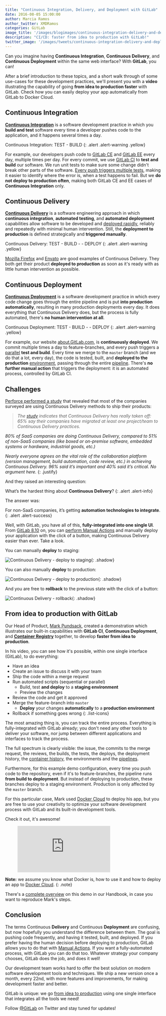 ```yaml
---
title: "Continuous Integration, Delivery, and Deployment with GitLab"
date: 2016-08-05 15:00:00
author: Marcia Ramos
author_twitter: XMDRamos
categories: GitLab
image_title: '/images/blogimages/continuous-integration-delivery-and-deployment-with-gitlab-cover.png'
description: "CI/CD: faster from idea to production with GitLab!"
twitter_image: '/images/tweets/continuous-integration-delivery-and-deployment-with-gitlab.png'
---
```


Can you imagine having **Continuous Integration**, **Continuous Delivery**, and **Continuous Deployment**
within the same web interface? With **GitLab**, you can!

After a brief introduction to these topics,
and a short walk through of some use-cases for these development practices, we'll present you
with a **video** illustrating the capability of going **from idea to production faster** with
GitLab. Check how you can easily deploy your app automatically from GitLab to Docker Cloud.

<!-- more -->

## Continuous Integration

**[Continuous Integration][ci]** is a software development practice in which you **build and test** software
every time a developer pushes code to the application, and it happens several times a day.

Continuous Integration: TEST - BUILD
{: .alert .alert-warning .yellow}

For example, our developers push code to [GitLab CE][ce-repo]
and [GitLab EE][ee-repo] every day, multiple times per day.
For every commit, we use [GitLab CI] to **test and build** our software. We run unit tests to make sure
some change didn't break other parts of the software. [Every push triggers multiple tests][ce-pipes],
making it easier to identify where the error is, when a test happens to fail.
But we **do not deploy to production often**, making both GitLab CE and EE cases
of **Continuous Integration** only.

## Continuous Delivery

**[Continuous Delivery][cd]** is a software engineering approach in which **continuous integration**, **automated
testing**, and **automated deployment** capabilities allow software to be developed and [deployed rapidly],
reliably and repeatedly with minimal human intervention. Still, the **deployment to production** is defined strategically
and **triggered manually**.

Continuous Delivery: TEST - BUILD - <i class="fa fa-hand-pointer-o" aria-hidden="true" style="color: rgb(252,109,38) !important;"></i> - DEPLOY
{: .alert .alert-warning .yellow}

[Mozilla Firefox][moz] and [Envato] are good examples of Continuous Delivery. They both get their product
**deployed to production** as soon as it's ready with as little human intervention as possible.

## Continuous Deployment

**[Continuous Deployment][cdp]** is a software development practice in which every code change goes through
the entire pipeline and is put **into production automatically**, resulting in many production
deployments every day. It does everything that Continuous Delivery does, but the process is fully automated,
there's **no human intervention at all**.

Continuous Deployment: TEST - BUILD - <i class="fa fa-cogs" aria-hidden="true" style="color: rgb(252,109,38) !important"></i> - DEPLOY
{: .alert .alert-warning .yellow}

For example, our website [about.GitLab.com], is **continuously deployed**. We commit multiple times a day to
feature-branches, and every push triggers a [parallel][doc-stages] **test and build**. Every time we merge to the
`master` branch (and we do that a lot, every day), the code is tested, built, and **deployed to
the production** [environment][env], passing through the entire [pipeline][com-pipe].
There's **no further manual action** that triggers the deployment: it is an automated process, controlled by GitLab CI.

## Challenges

[Perforce performed a study][perforce] that revealed that most of the companies surveyed are using Continuous
Delivery methods to ship their products:

> _The [study] indicates that Continuous Delivery has really taken off: 65% say their companies have migrated at
least one project/team to Continuous Delivery practices._
>
_80% of SaaS companies are doing Continuous Delivery, compared to 51% of non-SaaS companies (like boxed or on-premise software, embedded systems or hardware, industrial goods, etc.)_
> 
_Nearly everyone agrees on the vital role of the collaboration platform (version management, build automation, code review, etc.) in achieving Continuous Delivery. 96% said it’s important and 40% said it’s critical. No argument here._
{: .justify}

And they raised an interesting question:

What’s the hardest thing about **Continuous Delivery**?
{: .alert .alert-info}

The answer was:

For non-SaaS companies, it’s getting **automation technologies to integrate**.
{: .alert .alert-success}

Well, with GitLab, you have all of this, **fully-integrated into one single UI**. From [GitLab 8.10] on,
you can [perform Manual Actions][manual] and manually deploy your application with the click of a button,
making Continuous Delivery easier than ever. Take a look.

You can manually **deploy** to staging:

![Continuous Delivery - deploy to staging]{: .shadow}

You can also manually **deploy** to production:

![Continuous Delivery - deploy to production]{: .shadow}

And you are free to **rollback** to the previous state with the click of a button:

![Continuous Delivery - rollback]{: .shadow}

## From idea to production with GitLab

Our Head of Product, [Mark Pundsack], created a demonstration which illustrates our built-in capabilities
with **GitLab CI**, **Continuous Deployment**, and **[Container Registry]** together, to develop **faster
from idea to production**.

In his video, you can see how it's possible, within one single interface (GitLab), to do everything:

- <i class="fa fa-info-circle fa-fw" aria-hidden="true"></i> Have an idea
- <i class="fa fa-exclamation-circle fa-fw" aria-hidden="true"></i> Create an issue to discuss it with your team
- <i class="fa fa-code fa-fw" aria-hidden="true"></i> Ship the code within a merge request
- <i class="fa fa-terminal fa-fw" aria-hidden="true"></i> Run automated scripts (sequential or parallel)
   - Build, test **and deploy** to a **staging environment**
   - Preview the changes
- <i class="fa fa-pencil-square-o fa-fw" aria-hidden="true"></i> Review the code and get it approved
- <i class="fa fa-code-fork fa-fw" aria-hidden="true"></i> Merge the feature-branch into `master`
   - **Deploy** your changes **automatically** to a **production environment**
- <i class="fa fa-undo fa-fw" aria-hidden="true"></i> Rollback if something goes wrong
{: .list-icons}

The most amazing thing is, you can track the entire process. Everything is
fully-integrated with GitLab already; you don't need any other tools to deliver your software, nor jump
between different applications and interfaces to track the process.

The full spectrum is clearly visible: the issue, the commits to the merge request, the reviews, the builds, the tests,
the deploys, the deployment history, the [container history], the environments and the [pipelines][mark-pipes].

Furthermore, for this example demo configuration, every time you push code to the repository, even if it's
to feature-branches, the pipeline runs **from build to deployment**. But instead of deploying to production,
these branches deploy to a staging environment. Production is only affected by the `master` branch.

For this particular case, Mark used [Docker Cloud] to deploy his app, but you are free to use your creativity to
optimize your software development process with GitLab and its built-in development tools.

Check it out, it's awesome!

<figure class="video_container">
  <iframe src="https://www.youtube.com/embed/pY4IbEXxxGY" frameborder="0" allowfullscreen="true"> </iframe>
</figure>

**Note:** we assume you know what Docker is, how to use it and how to deploy an app to [Docker Cloud].
{: .note}

There's a [complete overview][idea-to-prod] on this demo in our Handbook, in case you want to reproduce Mark's steps.

## Conclusion

The terms Continuous **Delivery** and Continuous **Deployment** are confusing, but now hopefully you
understand the difference between them. The goal is pushing code frequently, and having it tested,
built, and deployed. If you prefer having the human decision before deploying to production, GitLab
allows you to do that with [Manual Actions][manual]. If you want a fully-automated process, with GitLab you
can do that too. Whatever strategy your company chooses, GitLab does the job, and does it well!

Our development team works hard to offer the best solution on modern software development tools and techniques. We ship a new
version once a month, every 22nd, with more features and improvements, for making development faster and better.

GitLab is unique: we go [from idea to production][direction] using one single interface that integrates all the tools we need!

Follow [@GitLab] on Twitter and stay tuned for updates!

<!-- identifiers -->

[@GitLab]: https://twitter.com/gitlab
[about.GitLab.com]: /
[cd]: https://continuousdelivery.com/
[cdp]: https://www.airpair.com/continuous-deployment/posts/continuous-deployment-for-practical-people
[ce-pipes]: https://gitlab.com/gitlab-org/gitlab-ce/pipelines
[ce-repo]: https://gitlab.com/gitlab-org/gitlab-ce
[ci]: https://en.wikipedia.org/wiki/Continuous_integration
[com-pipe]: https://gitlab.com/gitlab-com/www-gitlab-com/pipelines
[container history]: https://gitlab.com/gitlab-examples/docker-cloud/container_registry
[container registry]: /2016/05/23/gitlab-container-registry/
[Continuous Delivery - deploy to production]: /images/8_10/ci_manual2.png
[Continuous Delivery - deploy to staging]: /images/8_10/ci_manual1.png
[Continuous Delivery - rollback]: /images/blogimages/continuous-integration-delivery-and-deployment-with-gitlab-rollback.png
[deployed rapidly]: /2016/07/21/release-early-release-often/
[direction]: /direction/cicd/
[doc-stages]: http://docs.gitlab.com/ce/ci/yaml/README.html#stages
[Docker Cloud]: https://cloud.docker.com/
[ee-repo]: https://gitlab.com/gitlab-org/gitlab-ee
[env]: /2016/06/22/gitlab-8-9-released/#environments-and-deployments-in-ci
[envato]: http://www.slideshare.net/johnpviner/bank-west-10-deploys-a-day-at-envato-published
[etsy]: https://www.infoq.com/news/2014/03/etsy-deploy-50-times-a-day
[flickr]: https://vimeo.com/24542044
[From idea to production]: /images/blogimages/idea-to-production.png
[GitLab 8.10]: /2016/07/22/gitlab-8-10-released/
[GitLab CE]: /downloads/
[GitLab CI]: /gitlab-ci/
[GitLab EE]: /features/#enterprise
[GitLab.com]: https://gitlab.com/users/sign_in
[handbook-post]: /2016/07/12/our-handbook-is-open-source-heres-why/
[handbook]: /handbook/
[idea-to-prod]: /handbook/sales/idea-to-production/
[manual]: /2016/07/22/gitlab-8-10-released/#manual-actions-to-trigger-pipeline-jobs
[Mark Pundsack]: https://twitter.com/MarkPundsack
[mark-pipes]: https://gitlab.com/gitlab-examples/docker-cloud/pipelines
[moz]: https://quality.mozilla.org/2014/10/continuous-delivery-a-generic-plan/
[perforce]: https://www.perforce.com/company/newsletter/2014/02/continuous-delivery-new-normal-software-development
[registry-doc]: http://docs.gitlab.com/ce/administration/container_registry.html
[SaaS]: https://en.wikipedia.org/wiki/Software_as_a_service
[study]: https://www.perforce.com/pdf/continuous-delivery-report.pdf
[youtube]: https://www.youtube.com/channel/UCnMGQ8QHMAnVIsI3xJrihhg

<style>
ul.list-icons li i {
  padding-right: 15px;
  color: rgb(107,79,187);
}
ul.list-icons li:nth-of-type(even) i {
  color:rgb(252,109,38);
}
ul.list-icons {
  list-style-type: none;
  padding-left: 25px;
}
.justify {
  text-align: justify;
}
.yellow {
  color: rgb(138,109,59) !important;
  font-weight: bold;
  text-align: center;
}
</style>
